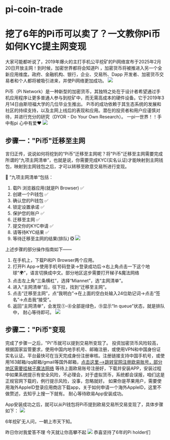 # pi-coin-trade
# 挖了6年的Pi币可以卖了？一文教你Pi币如何KYC提主网变现

大家可能都听说了，2019年爆火的主打手机公平挖矿的Pi网络宣布于2025年2月20日开放主网！到时候，加密世界都将会知道Pi ，加密货币将被推进入另一个全新应用维度。政府、金融机构、银行，企业、交易所、Dapp 开发者、加密货币交易者和个人都将被吸引进来，并使Pi网络更加成功。
![](https://gcore.jsdelivr.net/gh/btcltceth/blogassets@latest/b/img/pi-coin-001.png)

Pi币（Pi Network）是一种新型的加密货币，其独特之处在于设计者希望通过手机应用程序让更多普通人参与到挖矿中，而无需高成本的硬件设备。它于2019年3月14日由斯坦福大学的几位毕业生推出。
Pi币的成功依赖于其生态系统的发展和社区的持续支持，以及主网上线后的表现和应用。潜在的投资者和用户应谨慎对待，并进行充分的研究（DYOR - Do Your Own Research）。
一pi一世界！！手中有pi 心中有爱❤️
![](https://gcore.jsdelivr.net/gh/btcltceth/blogassets@latest/b/img/pi-coin-002.png)


## 步骤一："Pi币"迁移至主网

言归正传，说说如何将挖到的“Pi币”迁移至主网呢？将"Pi币"迁移至主网需要完成所谓的“九项主网清单”，也就是说，你需要完成KYC(实名认证)才能映射到主网钱包，映射到主网钱包之后，才可以转移至欧意交易所进行变现。

🌟 ”九项主网清单“包括：
1. 载Pi 浏览器应用(就是Pi Browser)        ✅
2. 创建一个Pi钱包                        ✅
3. 确认您的Pi钱包                        ✅
4. 锁定设置承诺                          ✅
5. 保护您的账户                          ✅
6. 迁移至主网                            ✅
7. 提交你的KYC申请                       ✅
8. 请等待KYC结果                         ✅
9. 等待迁移至主网的结果(排队)              ❎
![](https://gcore.jsdelivr.net/gh/btcltceth/blogassets@latest/b/img/pi-coin-006.png)

上述步骤的部分操作指南如下——
1. 在手机上，下载Pi和Pi Browser两个应用。
2. 打开Pi App->使用手机号码登录->登录成功后->右上角点击一下这个地球“🌍”，语言切换成中文。部分地区这步需要打开梯子&魔法网络
3. 点击左上角“三条横杠”，选择“Miannet”，选“主网清单”。
4. 进入“主网清单”后，往下拉，找到“迁移至主网”。
5. 点击“迁移至主网”，点“我明白”->在上面的空白处输入24位助记词->点击“签名”->点击我“接受”。
6. 返回“主网清单”，会发现⓵-⓼全部是绿色，⓽显示“In queue”状态，就是排队中， 耐心等待即可。
![](https://gcore.jsdelivr.net/gh/btcltceth/blogassets@latest/b/img/pi-coin-005.png)


## 步骤二："Pi币"变现
完成了步骤一之后，"Pi"币就可以提到交易所变现了。
投资加密货币风险较高，根据国家监管要求，使用中国内地手机号、邮箱注册，或使用VPN和中国身份证实名认证。平台最快可在当天完成身份注册审核。注册链接支持中国手机号，或使用163邮箱/qq邮箱/gmail等国外邮箱，[点击这里–>跳转官网注册欧易账号，部分地区需要挂梯子魔法网络](https://chouyi.blue/join/18639032)  等待上面欧易账号注册好，下载并安装APP，安装过程中如果系统提示有安全风险，不必理会，对于虚拟货币，系统都会误报，咱们这是正规官网下载的，例行提示风险，没事，忽略就好。
如果你是苹果用户，需要使用海外AppleID登录应用商店下载app，关于如何申请一个海外AppleID，这里不做赘述，去知乎上搜一下就有。
耐心等待欧易App安装成功。

App安装成功之后，就可以从Pi钱包将Pi币提到欧易交易所交易变现了，具体步骤如下：
![](https://gcore.jsdelivr.net/gh/btcltceth/blogassets@latest/b/img/pi-coin-007.png)

6年挖矿无人问，一朝上市天下知。

昨日你对我爱答不理
今天就让你高攀不起
![](https://gcore.jsdelivr.net/gh/btcltceth/blogassets@latest/b/img/pi-coin-008.png)
恭喜坚持了6年的Pi holder们

